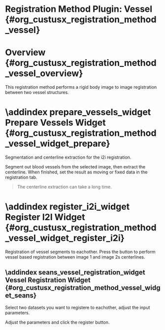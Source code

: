 Registration Method Plugin: Vessel {#org_custusx_registration_method_vessel}
===================

Overview {#org_custusx_registration_method_vessel_overview}
========================

This registration method performs a rigid body image to image registration between two vessel structures.

\addindex prepare_vessels_widget
Prepare Vessels Widget {#org_custusx_registration_method_vessel_widget_prepare}
===========================================================

Segmentation and centerline extraction for the i2i registration.

Segment out blood vessels from the selected image, then extract the centerline.
When finished, set the result as moving or fixed data in the registration tab.

> The centerline extraction can take a long time.


\addindex register_i2i_widget
Register I2I Widget {#org_custusx_registration_method_vessel_widget_register_i2i}
===========================================================

Registration of vessel segments to eachother.
Press the button to perform vessel based registration between image 1 and image 2s centerlines.

\addindex seans_vessel_registration_widget
Vessel Registration Widget  {#org_custusx_registration_method_vessel_widget_seans}
-----------------------------------------------------------

Select two datasets you want to registere to eachother, adjust the input parameters.

Adjust the parameters and click the register button.


